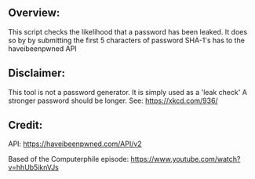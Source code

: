 ## Overview:
This script checks the likelihood that a password has been leaked.
It does so by by submitting the first 5 characters of password SHA-1's has to the haveibeenpwned API

## Disclaimer: 
This tool is not a password generator. It is simply used as a 'leak check'
A stronger password should be longer.
See: https://xkcd.com/936/

## Credit:
API: https://haveibeenpwned.com/API/v2

Based of the Computerphile episode: https://www.youtube.com/watch?v=hhUb5iknVJs
